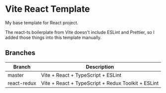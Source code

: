 # Vite React Template

My base template for React project.

The react-ts boilerplate from Vite doesn't include ESLint and Prettier, so I added those things into this template manually.

## Branches

| Branch      | Description                                        |
| ----------- | -------------------------------------------------- |
| master      | Vite + React + TypeScript + ESLint                 |
| react-redux | Vite + React + TypeScript + Redux Toolkit + ESLint |
